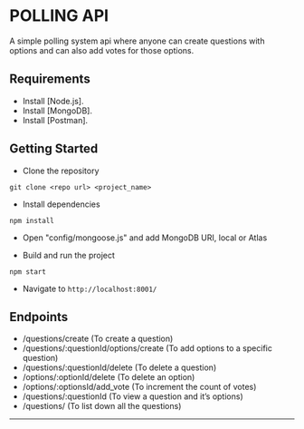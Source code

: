 # POLLING API

A simple polling system api where anyone can create questions with options and can also add votes for those options.

## Requirements

- Install [Node.js].
- Install [MongoDB].
- Install [Postman].

## Getting Started

- Clone the repository

```
git clone <repo url> <project_name>
```

- Install dependencies

```
npm install
```

- Open "config/mongoose.js" and add MongoDB URI, local or Atlas

- Build and run the project

```
npm start
```

- Navigate to `http://localhost:8001/`

## Endpoints

- /questions/create (To create a question)
- /questions/:questionId/options/create (To add options to a specific question)
- /questions/:questionId/delete (To delete a question)
- /options/:optionId/delete (To delete an option)
- /options/:optionsId/add_vote (To increment the count of votes)
- /questions/:questionId (To view a question and it’s options)
- /questions/ (To list down all the questions)

---


